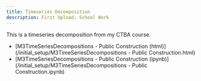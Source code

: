 ```yaml
---
title: Timeseries Decomposition
description: First Upload; School Work
---
```


This is a timeseries decomposition from my CTBA course.
- [M3TimeSeriesDecompositions - Public Construction (html)](/initial_setup/M3TimeSeriesDecompositions - Public Construction.html)
- [M3TimeSeriesDecompositions - Public Construction (ipynb)](/initial_setup/M3TimeSeriesDecompositions - Public Construction.ipynb)
